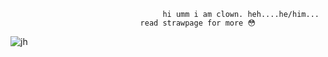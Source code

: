
                                      hi umm i am clown. heh....he/him...
                                 read strawpage for more 😳
                                                        
![jh](https://github.com/user-attachments/assets/8782199c-e8ff-43a2-a83b-acd1a8ed7377)



